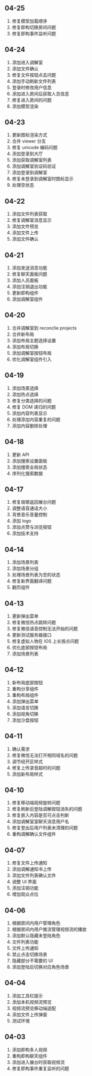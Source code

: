## 04-25

1. 修复模型加载顺序
2. 修复即构切换房间问题
3. 修复即构事件监听问题

## 04-24

1. 添加进入调解室
2. 添加文件确认
3. 修复文件按钮点击问题
4. 添加手动刷新文件列表
5. 登录时修改用户信息
6. 添加进入房间后获取人员信息
7. 修复进入房间的问题
8. 添加模型渲染

## 04-23

1. 更新图标渲染方式
2. 合并 viewer 分支
3. 修复 unicode 编码问题
4. 添加登录到大厅
5. 添加获取调解室列表
6. 添加调解室验证码验证
7. 添加登录到调解室
8. 修复未登录到调解室时图标显示
9. 处理空状态

## 04-22

1. 添加文件列表获取
2. 修复调解室消息显示
3. 添加文件预览
4. 添加文件上传
5. 添加文件确认

## 04-21

1. 添加发送消息功能
2. 修复聊天面板问题
3. 添加人员面板
4. 添加注销退出功能
5. 更新即构组件
6. 添加调解室组件

## 04-20

1. 合并调解室到 reconclie projects
2. 合并新布局
3. 添加布局主题选择设置
4. 添加布局切换
5. 添加调解室按钮布局
6. 优化调解室组件引入

## 04-19

1. 添加场景选择
2. 添加热点选择
3. 修复分类选择的问题
4. 修复 DOM 递归的问题
5. 添加内容列表显示
6. 处理添加内容重复的问题
7. 添加内容删除处理

## 04-18

1. 更新 API
2. 添加搜索设置面板
3. 添加搜索全局状态
4. 序列化搜索数据

## 04-17

1. 修复琅琊返回展台问题
2. 调整语音通话大小
3. 背景音乐音量控制
4. 添加 logo
5. 添加点赞与浏览按钮
6. 添加技术支持

## 04-14

1. 添加场景列表
2. 添加场景分组
3. 处理场景列表为空的状态
4. 修复新界面翻译问题
5. 翻页组件

## 04-13

1. 更新弹出菜单
2. 修复微信热点跳转问题
3. 修复微信语音控制无法开始的问题
4. 更新测试服务器接口
5. 修复虚拟人物在 IOS 上长按点问题
6. 优化底部按钮布局
7. 添加场景列表

## 04-12

1. 新布局底部按钮
2. 重构分享组件
3. 重构布局组件
4. 添加弹出菜单
5. 添加语言切换
6. 添加视角切换
7. 添加沙盘按钮

## 04-11

1. 确认需求
2. 修复微信无法打开相同域名的问题
3. 调节经开区样式
4. 修复上传录音超时的问题
5. 添加新布局样式

## 04-10

1. 修复移动端视频旋转问题
2. 修复刷新后登陆调解按钮消失的问题
3. 修复嵌入内容是否可点击判断
4. 添加调解室室聊天消息用户名
5. 修复登出后用户列表未清理的问题
6. 重构调解确认文件组件

## 04-07

1. 修复文件上传通知
2. 添加调解通知书上传
3. 添加文件列表确认文件
4. 调整 UI 界面
5. 添加注销功能
6. 增加观众点位

## 04-06

1. 根据房间内用户管理角色
2. 根据房间内用户推流管理视频流的播放
3. 添加默认隐藏未登陆角色
4. 文件列表功能
5. 文件上传通知
6. 禁止点击切换场景
7. 隐藏部分不需要的 UI
8. 添加登陆后切换对应角色场景

## 04-04

1. 添加工具栏提示
2. 添加本机视频流预览
3. 视频流预览移动端适配
4. 添加文件上传弹窗
5. 测试环境

## 04-03

1. 添加即构多人视频
2. 重构即构聊天组件
3. 添加进入展台时获取视频流
4. 修复即构事件重复监听的问题